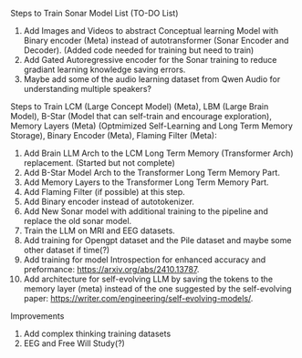 Steps to Train Sonar Model List (TO-DO List)
1. Add Images and Videos to abstract Conceptual learning Model with Binary encoder (Meta) instead of autotransformer (Sonar Encoder and Decoder). (Added code needed for training but need to train)
2. Add Gated Autoregressive encoder for the Sonar training to reduce gradiant learning knowledge saving errors. 
3. Maybe add some of the audio learning dataset from Qwen Audio for understanding multiple speakers?

Steps to Train LCM (Large Concept Model) (Meta), LBM (Large Brain Model), B-Star (Model that can self-train and encourage exploration), Memory Layers (Meta) (Optmimized Self-Learning and Long Term Memory Storage), Binary Encoder (Meta), Flaming Filter (Meta):
1. Add Brain LLM Arch to the LCM Long Term Memory (Transformer Arch) replacement. (Started but not complete)
2. Add B-Star Model Arch to the Transformer Long Term Memory Part. 
3. Add Memory Layers to the Transformer Long Term Memory Part. 
4. Add Flaming Filter (if possible) at this step. 
5. Add Binary encoder instead of autotokenizer.
6. Add New Sonar model with additional training to the pipeline and replace the old sonar model. 
7. Train the LLM on MRI and EEG datasets.
8. Add training for Opengpt dataset and the Pile dataset and maybe some other dataset if time(?)
9. Add training for model Introspection for enhanced accuracy and preformance: https://arxiv.org/abs/2410.13787.
10. Add architecture for self-evolving LLM by saving the tokens to the memory layer (meta) instead of the one suggested by the self-evolving paper: https://writer.com/engineering/self-evolving-models/.

Improvements
1. Add complex thinking training datasets
2. EEG and Free Will Study(?)

